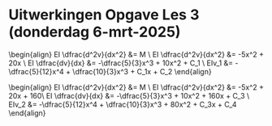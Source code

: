 # Uitwerkingen Opgave Les 3 (donderdag 6-mrt-2025)

\begin{align}
    EI \dfrac{d^2v}{dx^2} &= M \\
    EI \dfrac{d^2v}{dx^2} &= -5x^2 + 20x \\
    EI \dfrac{dv}{dx} &= -\dfrac{5}{3}x^3 + 10x^2 + C_1 \\
    EIv_1 &= -\dfrac{5}{12}x^4 + \dfrac{10}{3}x^3 + C_1x + C_2
\end{align}

\begin{align}
    EI \dfrac{d^2v}{dx^2} &= M \\
    EI \dfrac{d^2v}{dx^2} &= -5x^2 + 20x + 160\\
    EI \dfrac{dv}{dx} &= -\dfrac{5}{3}x^3 + 10x^2 + 160x + C_3 \\
    EIv_2 &= -\dfrac{5}{12}x^4 + \dfrac{10}{3}x^3 + 80x^2 + C_3x + C_4
\end{align}
